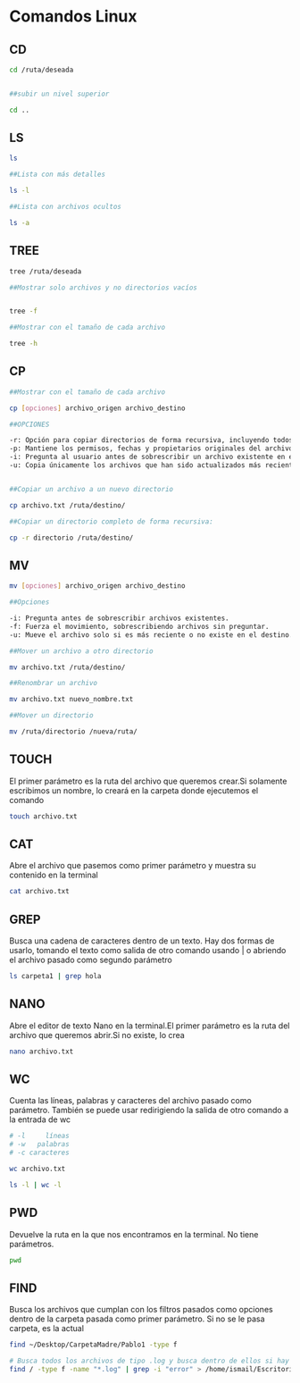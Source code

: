 # Comandos Linux #

## CD ##

```bash
cd /ruta/deseada


##subir un nivel superior

cd ..
```

## LS ##

```bash
ls 

##Lista con más detalles 

ls -l

##Lista con archivos ocultos

ls -a

```

## TREE ##

```bash
tree /ruta/deseada

##Mostrar solo archivos y no directorios vacíos


tree -f

##Mostrar con el tamaño de cada archivo

tree -h
```

## CP ##

```bash
##Mostrar con el tamaño de cada archivo

cp [opciones] archivo_origen archivo_destino

##OPCIONES

-r: Opción para copiar directorios de forma recursiva, incluyendo todos los subdirectorios y archivos.
-p: Mantiene los permisos, fechas y propietarios originales del archivo al copiarlo.
-i: Pregunta al usuario antes de sobrescribir un archivo existente en el destino.
-u: Copia únicamente los archivos que han sido actualizados más recientemente que los archivos de destino, útil para sincronizar directorios.


##Copiar un archivo a un nuevo directorio

cp archivo.txt /ruta/destino/

##Copiar un directorio completo de forma recursiva:

cp -r directorio /ruta/destino/

```

## MV ##

```bash
mv [opciones] archivo_origen archivo_destino

##Opciones

-i: Pregunta antes de sobrescribir archivos existentes.
-f: Fuerza el movimiento, sobrescribiendo archivos sin preguntar.
-u: Mueve el archivo solo si es más reciente o no existe en el destino.

##Mover un archivo a otro directorio

mv archivo.txt /ruta/destino/

##Renombrar un archivo

mv archivo.txt nuevo_nombre.txt

##Mover un directorio

mv /ruta/directorio /nueva/ruta/

```

## TOUCH ##

El primer parámetro es la ruta del archivo que queremos crear.Si solamente escribimos un nombre, lo creará en la carpeta donde ejecutemos el comando

```bash
touch archivo.txt
```

## CAT ##

Abre el archivo que pasemos como primer parámetro y muestra su contenido en la terminal

```bash
cat archivo.txt
```

## GREP ##

Busca una cadena de caracteres dentro de un texto. Hay dos formas de usarlo, tomando el texto como salida de otro comando usando | o abriendo el archivo pasado como segundo parámetro

```bash
ls carpeta1 | grep hola
```

## NANO ##

Abre el editor de texto Nano en la terminal.El primer parámetro es la ruta del archivo que queremos abrir.Si no existe, lo crea

```bash
nano archivo.txt
```

## WC ##

Cuenta las líneas, palabras y caracteres del archivo pasado como parámetro. También se puede usar redirigiendo la salida de otro comando a la entrada de wc

```bash
# -l     líneas
# -w   palabras
# -c caracteres

wc archivo.txt

ls -l | wc -l
```

## PWD ##

Devuelve la ruta en la que nos encontramos en la terminal. No tiene parámetros.

```bash
pwd
```

## FIND ##

Busca los archivos que cumplan con los filtros pasados como opciones dentro de la carpeta pasada como primer parámetro. Si no se le pasa carpeta, es la actual

```bash
find ~/Desktop/CarpetaMadre/Pablo1 -type f 

# Busca todos los archivos de tipo .log y busca dentro de ellos si hay la palabra error, luego lo guarda en un txt donde yo diga  
find / -type f -name "*.log" | grep -i "error" > /home/ismail/Escritorio/erroreslog.txt
```
